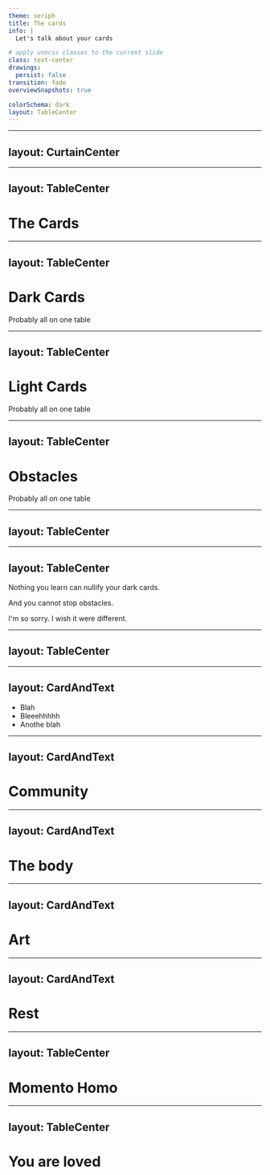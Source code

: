 ```yaml
---
theme: seriph
title: The cards
info: |
  Let's talk about your cards

# apply unocss classes to the current slide
class: text-center
drawings:
  persist: false
transition: fade
overviewSnapshots: true

colorSchema: dark
layout: TableCenter
---
```


<Cards />

<!-- I want to tell you a story -->

---
layout: CurtainCenter
---

<Card :animated="true" />

<!-- This is the story of you (flip card) and of me and of what it means to be alive and doing your best -->


---
layout: TableCenter
---

# The Cards

---
layout: TableCenter
---

# Dark Cards

Probably all on one table

---
layout: TableCenter
---

# Light Cards

Probably all on one table


---
layout: TableCenter
---

# Obstacles

Probably all on one table



---
layout: TableCenter
---

<TheComputer />

---
layout: TableCenter
---

<p>Nothing you learn can <span class="cancel-wish">nullify</span> your dark cards.</p>

<p>And you <span class="cancel-wish">cannot stop</span> obstacles.</p>

<v-click>
<p class="im-sorry">I'm so sorry. I wish it were different.</p>
</v-click>

---
layout: TableCenter
---

<FiveCards />

<!---
With that said, I want to tell you about some of the light cards that I've learned, that help me.
-->


---
layout: CardAndText
---

<template v-slot:card>
  <LightCard title="Nature" imageUrl="/nature.svg" />
</template>

- Blah
- Bleeehhhhh
- Anothe blah

---
layout: CardAndText
---

<template v-slot:card>
  <LightCard title="Community" imageUrl="/community.svg" rotationAngle="3" />
</template>

# Community

---
layout: CardAndText
---

<template v-slot:card>
  <LightCard title="Vitality" imageUrl="/community.svg" rotationAngle="-4" />
</template>

# The body

---
layout: CardAndText
---

<template v-slot:card>
  <LightCard title="Art" imageUrl="/community.svg" rotationAngle="7" />
</template>

# Art

---
layout: CardAndText
---

<template v-slot:card>
  <LightCard title="Rest" imageUrl="/community.svg" />
</template>

# Rest

---
layout: TableCenter
---

# Momento Homo

---
layout: TableCenter
---

<h1 class="loved">You are loved</h1>

<Nametag />



